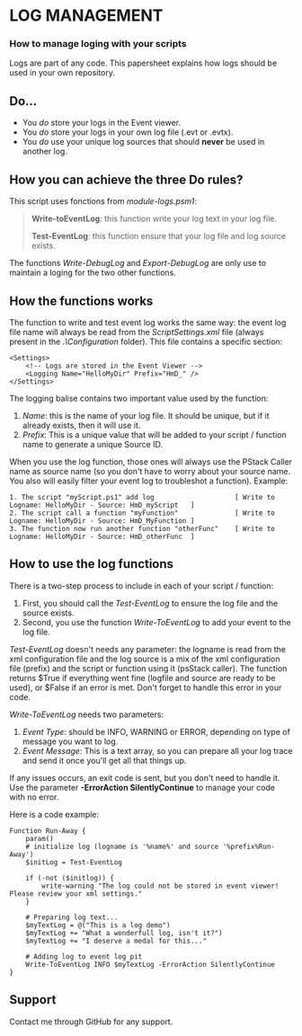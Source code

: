 # LOG MANAGEMENT
### How to manage loging with your scripts
Logs are part of any code. This papersheet explains how logs should be used in your own repository.

## Do...
* You *do* store your logs in the Event viewer.
* You *do* store your logs in your own log file (.evt or .evtx).
* You *do* use your unique log sources that should **never** be used in another log.

## How you can achieve the three Do rules?
This script uses fonctions from *module-logs.psm1*:
> **Write-toEventLog**: this function write your log text in your log file. 
>
> **Test-EventLog**: this function ensure that your log file and log source exists.

The functions *Write-DebugLog* and *Export-DebugLog* are only use to maintain a loging for the two other functions.

## How the functions works
The function to write and test event log works the same way: the event log file name will always be read from the *ScriptSettings.xml* file (always present in the *.\Configuration* folder). This file contains a specific section:
```
<Settings>
    <!-- Logs are stored in the Event Viewer -->
    <Logging Name="HelloMyDir" Prefix="HmD_" />
</Settings>
```
The logging balise contains two important value used by the function:
1. *Name*: this is the name of your log file. It should be unique, but if it already exists, then it will use it.
2. *Prefix*: This is a unique value that will be added to your script / function name to generate a unique Source ID.

When you use the log function, those ones will always use the PStack Caller name as source name (so you don't have to worry about your source name. You also will easily filter your event log to troubleshot a function). Example:
```
1. The script "myScript.ps1" add log                    [ Write to Logname: HelloMyDir - Source: HmD_myScript   ]
2. The script call a function "myFunction"              [ Write to Logname: HelloMyDir - Source: HmD_MyFunction ]
3. The function now run another function "otherFunc"    [ Write to Logname: HelloMyDir - Source: HmD_otherFunc  ]
```

## How to use the log functions
There is a two-step process to include in each of your script / function:
1. First, you should call the *Test-EventLog* to ensure the log file and the source exists.
2. Second, you use the function *Write-ToEventLog* to add your event to the log file.

*Test-EventLog* doesn't needs any parameter: the logname is read from the xml configuration file and the log source is a mix of the xml configuration file (prefix) and the script or function using it (psStack caller). The function returns $True if everything went fine (logfile and source are ready to be used), or $False if an error is met. Don't forget to handle this error in your code.

*Write-ToEventLog* needs two parameters:
1. *Event Type*: should be INFO, WARNING or ERROR, depending on type of message you want to log.
2. *Event Message*: This is a text array, so you can prepare all your log trace and send it once you'll get all that things up.

If any issues occurs, an exit code is sent, but you don't need to handle it. Use the parameter **-ErrorAction SilentlyContinue** to manage your code with no error.

Here is a code example:
```
Function Run-Away {
    param()
    # initialize log (logname is '%name%' and source '%prefix%Run-Away')
    $initLog = Test-EventLog

    if (-not ($initlog)) {
        write-warning "The log could not be stored in event viewer! Please review your xml settings."
    }

    # Preparing log text...
    $myTextLog = @("This is a log demo")
    $myTextLog += "What a wonderfull log, isn't it?")
    $myTextLog += "I deserve a medal for this..."

    # Adding log to event log pit
    Write-ToEventLog INFO $myTextLog -ErrorAction SilentlyContinue
}
```
## Support
Contact me through GitHub for any support.